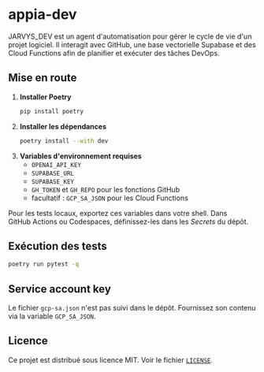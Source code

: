 # appia-dev

JARVYS_DEV est un agent d'automatisation pour gérer le cycle de vie d'un projet logiciel. Il interagit avec GitHub, une base vectorielle Supabase et des Cloud Functions afin de planifier et exécuter des tâches DevOps.

## Mise en route

1. **Installer Poetry**
   ```bash
   pip install poetry
   ```
2. **Installer les dépendances**
   ```bash
   poetry install --with dev
   ```
3. **Variables d'environnement requises**
   - `OPENAI_API_KEY`
   - `SUPABASE_URL`
   - `SUPABASE_KEY`
   - `GH_TOKEN` et `GH_REPO` pour les fonctions GitHub
   - facultatif : `GCP_SA_JSON` pour les Cloud Functions

Pour les tests locaux, exportez ces variables dans votre shell. Dans GitHub Actions ou Codespaces, définissez-les dans les _Secrets_ du dépôt.

## Exécution des tests

```bash
poetry run pytest -q
```

## Service account key

Le fichier `gcp-sa.json` n'est pas suivi dans le dépôt. Fournissez son contenu via la variable `GCP_SA_JSON`.

## Licence

Ce projet est distribué sous licence MIT. Voir le fichier [`LICENSE`](LICENSE).
